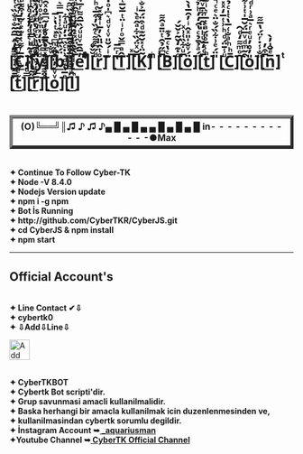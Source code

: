 



<h1>[̲̿̑̒ͩ̅̑͂̐ͣ̐̏͑ͭͤ̀ͧ́͐̈C̲̅ͬ͌ͭ̇͊ͤͬ̃̓͒͌ͩ̓̈́]̌ͤ̃ͪ͛̍ͩ̓̉̒ͦͧ[̲̅ͦ͌ͪ̔ͨ̔̓ͤ̈́ͯ̈͆̆ͪ͑ͨ͋̅̍̍ͦ͗̈ͭ̈̈́̚̚y̲ͩͧ̌̔̒ͯͫ̇ͣ͐ͦͮͪ̌̅ͧ̚]̋ͮ̐̌[̲̑̈ͯͫ͆ͤ̽ͭ̔͐̅b̲̈́̏̆̇̍̏͊̾̍̍̅̿͛]͐ͮͫ̊̋̉̈̓̔̆̚[̲̅̀̐̈́̽ͭͮ̓̾ͫ̂ͣͮ̉͆̊͆ͫ̓̆̚e̲̓̅̂̄ͮͧͧ́̏̅̑͌ͬ̅ͮ̈̑͋ͪ̿̈́̃ͩ͆̃̈ͪ͌̏̉̇ͫ͆ͣ̿͋ͤͫ̍̚̚]̇ͮ̆ͫ͋͐̌̊[̲ͩ́͆͒͌ͨ͊̏̓͒̅͑ͪ̑̾̎̑̎̈́̅͛̈ͯͤ͆̈́̆̆͌ͥ̓̐r̲ͦͭ̂̈̎̀̓̅ͥ̽̃̽̆̚]͊ͥ́̆̎ͮ͑ͮͩ͛͆̍ͦ̇̐ ̂͊[̲̔ͬ͆̅T̲̂ͣ̿̌ͦͬͥ̈ͭ̅̆̅ͭ͌̄ͨ̅ͯ̒̑͛̐]̅ͯ[̲̅̆ͯ̈́̏͋ͣ̂ͤ̀ͥK̲͂̈͑̽̆̃͊ͩ͒̈́̅͐̐͐̒̾̄͛͒̈̈ͬͤͭͫ͒́͆ͧ̑̉̔̇̚]͑ ̇ͫͥͫ́[̲̅͆̋̉̑ͭ̈̄ͣ̑͌B̲ͨ̔ͨ̅̉͊]ͦ̇͊̒̌̃͐̌̌́[̲̅ͧ͋̏͑͗ͯö̲́ͮ̐̍̎ͯ̂ͥ̓̑̅̔̀ͤ͌ͥ̏̆ͭ̍͑ͣ̚]̈́ͣ̉̄̉ͨ̔̑̒̒ͪ̉ͭͯ̚[̲̅͑̒̏ͧͪ̎̈̂̅͋̄ͮ͂̄ͫ̓̚t̲ͪ̾̅ͦ̎́ͣͭ̅ͬ͛ͥ͊ͧ]̎̈́ͤ͗͋̏́̐̈͛ͤͨ̚ [̲ͧ̾̄̈́ͩͪ͗ͭ̅̒ͯ̽̅͌̾ͤ̂̑̃C̲̄ͪͪͣ̐͑̅̔ͭ̍ͨ̉ͯͣͮͬ͂ͧͧ͐̽͂̊]̑ͦͫ͌̒ͩ̑[̲͒̃ͫͩͮ̅̈́̆̅̍ͭ͗͋̑o̲̎̓̊̓ͧͤͬ͛̅ͣ͗ͬͩ͆͆͗͋̊ͥ̈ͦ̚]̎̐̾̇ͬ̈́̔̅͌[̲̅͒̓n̲̅ͤ̆̍̓̀̚]ͭͭ[̲̅̄͌͛̉ͥ̽̃͐̂̚t̲͊ͤ͊͆̄͌̎̿ͬ̃̌̃̃̇̔̅ͬ̇̑ͧͫͫ͒ͫ̎͂͊͛͋̔̏̿͗̃̿̉̚]̿ͩ̓[̲̄̋͂ͪ̎̇̽̇̌ͩ̿̾̒̅ͩͥ̑ͭ̌̇ͪr̲̅̓ͭ̉̏̈̐͊̎͐ͨͬ̇͛ͩ̒̓͛̏̓ͣ͑̇ͯ]̽̈͌̈́ͣ̄̿̔̅͊ͪͧ[̲̉͛͑̄̈̆̄̽̍ͦ̑̅̊͊̒͂͆̅̊ͯ̑ͭͨ̇ͧͭ̾o̲ͮͮ̽̓̎̉̅]ͤ̅̔͊ͩ͗̇ͨ̏͆̇̓ͧͣ͋[̲̑ͥ͋̽̍̅͒̌̂̅̈́ͧ̂ͩͤ̏͆͂̉ͧͦ̓͂̂̽͋l̲͆ͬ̒ͩͥ̌̈̓͑̈́̅̂̀̈͊ͯͩ̐̈͒ͮͫͥ̓́̈̔ͤ̚̚]</h1>
<table border=5 width=50% cellpadding=5 cellspacing=5>
    <tr>
	  <h1> <th colspan=4>(O)╚══╝║♫ ♪ ♫ ♪▄ █ ▄ █ ▄ ▄ █ ▄ █ ▄ █ in- - - - - - - - - - - -●Max </th></h1>
    </tr>
</table>
</br><b>✦    Continue To Follow Cyber-TK </b>
</br><b>✦    Node -V 8.4.0 </b>
</br><b>✦    Nodejs Version update  </b>
</br><b>✦   npm i -g npm </b>
</hr>
</br><b>✦   Bot İs Running </b>
</br><b>✦    http://github.com/CyberTKR/CyberJS.git </b>
</br><b>✦   cd CyberJS & npm install </b>
</br><b>✦   npm start </b>
<b><hr/></b>
<h2><b> Official Account's </b></h2>
</br><b>✦  Line Contact ✔⇩ </b>
</br><b>✦  cybertk0  </b>
</br><b>✦ ⇩Add⇩Line⇩ </b>
<p><a href="https://line.me/R/ti/p/~cybertk0" rel="nofollow"><img height="36" border="0" alt="Add Friend" src="https://camo.githubusercontent.com/035d0206e65dfbdfb7cdabbd6f5a1f4fb59f0e41/68747470733a2f2f7363646e2e6c696e652d617070732e636f6d2f6e2f6c696e655f6164645f667269656e64732f62746e2f656e2e706e67" data-canonical-src="https://scdn.line-apps.com/n/line_add_friends/btn/en.png" style="max-width:100%;"></a></p>
<html>
</br><b>✦    CyberTKBOT </b>
</br><b>✦    Cybertk Bot scripti'dir. </b>
</br><b>✦   Grup savunmasi amacli kullanilmalidir. </b>
</br><b>✦ Baska herhangi bir amacla kullanilmak icin duzenlenmesinden ve, </b>
</br><b>✦   kullanilmasindan cybertk sorumlu degildir. </b>
<br/><b>✦ İnstagram Account ➥<a href="http://instagram.com/_aquariusman " title="Tolga instagram Account"> _aquariusman </a> </b>
<br/><b>✦Youtube Channel ➥<a href="https://youtube.com/channel/UC9AyYKWovERexyOFy3h4rdw" title="CyberTK Youtube Channel"> CyberTK Official Channel </a></b>
 </html>

